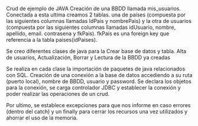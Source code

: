 Crud de ejemplo de JAVA
Creación de una BBDD  llamada mis_usuarios. Conectada a esta ultima creamos 2 tablas. una de países (compuesta por las siguientes columnas llamadas IdPais y nombrePais) y la otra de usuarios (compuesta por las siguientes columnas llamadas idUsuario, nombre, apellido, email. contrasena y fkPais). fkPais es una foreign key que referencia a la tabla paises(idPaises).

Se creo diferentes clases de java para la Crear base de datos y tabla. Alta de usuarios, Actualización, Borrar y Lectura de la BBDD ya creadas

Se realiza en cada clase la importación de paquetes de java relacionados con SQL. Creación de una conexión a la base de datos accediendo a su ruta (puerto local), nombre de BBDD, usuario y password. Se declara los objetos para la conexión, se carga controlador JDBC y establecer la conexión y poder realizar las operaciones de un crud.

Por ultimo, se establece excepciones para que nos informe en caso errores (dentro del catch) y un finally para cerrar los recursos una vez utilizados y ahorrar el uso de la memoria.

